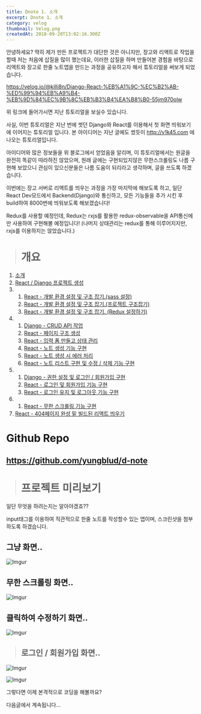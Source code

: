 ```yaml
---
title: Dnote 1. 소개
excerpt: Dnote 1. 소개
category: velog
thumbnail: Velog.png
createdAt: 2018-09-20T13:02:16.300Z
---
```

안녕하세요? 딱히 제가 만든 프로젝트가 대단한 것은 아니지만, 장고와 리액트로 작업을 할때 저는 처음에 삽질을 많이 했는데요, 이러한 삽질을 하며 만들어본 경험을 바탕으로 리액트와 장고로 한줄 노트앱을 만드는 과정을 공유하고자 해서 튜토리얼을 써보게 되었습니다.

https://velog.io/@killi8n/Django-React-%EB%A1%9C-%EC%B2%AB-%ED%99%94%EB%A9%B4-%EB%9D%84%EC%9B%8C%EB%B3%B4%EA%B8%B0-55jm970olw

위 링크에 들어가시면 지난 튜토리얼을 보실수 있습니다.


사실, 이번 튜토리얼은 지난 번에 썻던 Django와 React를 이용해서 첫 화면 띄워보기에 이어지는 튜토리얼 입니다. 본 아이디어는 지난 글에도 썼듯이 http://v1k45.com 에 나오는 튜토리얼입니다.

아이디어와 많은 정보들을 위 블로그에서 얻었음을 알리며, 이 튜토리얼에서는 원글을 완전히 똑같이 따라하진 않았으며, 원래 글에는 구현되있지않은 무한스크롤링도 나름 구현해 보았으니 관심이 있으신분들은 나름 도움이 되리라고 생각하며, 글을 쓰도록 하겠습니다.

이번에는 장고 서버로 리액트를 띄우는 과정을 가장 마지막에 해보도록 하고, 일단 React Dev모드에서 Backend(Django)와 통신하고, 모든 기능들을 추가 시킨 후 build하여 8000번에 띄워보도록 해보겠습니다!

Redux를 사용할 예정인데, Redux는 rxjs를 활용한 redux-observable을 API통신에만 사용하여 구현해볼 예정입니다!
(나머지 상태관리는 redux를 통해 이루어지지만, rxjs를 이용하지는 않았습니다.)

> # 개요
1. [소개](http://www.google.co.kr)
2. [React / Django 프로젝트 생성](https://killi8n.com/post/5ba3ab51b17fd60398c3da40)
3. 
	1. [React - 개발 환경 설정 및 구조 잡기.(sass 설정)](https://killi8n.com/post/5ba3ab6eb17fd60398c3da41)
    2. [React - 개발 환경 설정 및 구조 잡기.(프로젝트 구조잡기)](https://killi8n.com/post/5ba47cdcb17fd60398c3da42)
    3. [React - 개발 환경 설정 및 구조 잡기. (Redux 설정하기)](https://killi8n.com/post/5ba48178b17fd60398c3da43)
4. 
	1. [Django - CRUD API 작업](https://killi8n.com/post/5ba4e776b17fd60398c3da44)
    2. [React - 페이지 구조 생성](https://killi8n.com/post/5ba4ee30b17fd60398c3da45)
    3. [React - 입력 폼 만들고 상태 관리](https://killi8n.com/post/5ba4f258b17fd60398c3da46)
    4. [React - 노트 생성 기능 구현](https://killi8n.com/post/5ba4f70fb17fd60398c3da47)
    5. [React - 노트 생성 시 에러 처리](https://killi8n.com/post/5ba4fb13b17fd60398c3da48)
    6. [React - 노트 리스트 구현 및 수정 / 삭제 기능 구현](https://killi8n.com/post/5ba65f62be54be359e528453)
5. 
	1. [Django - 권한 설정 및 로그인 / 회원가입 구현](https://killi8n.com/post/5ba66554be54be359e528454)
    2. [React - 로그인 및 회원가입 기능 구현](https://killi8n.com/post/5ba67282be54be359e528456)
    3. [React - 로그인 유지 및 로그아웃 기능 구현](https://killi8n.com/post/5ba7366cbe54be359e528457)
6. 
	1. [React - 무한 스크롤링 기능 구현](https://killi8n.com/post/5ba7384bbe54be359e528458)
7. [React - 404페이지 완성 밑 빌드된 리액트 띄우기](https://killi8n.com/post/5ba759e8be54be359e528459)

# Github Repo
## https://github.com/yungblud/d-note

> # 프로젝트 미리보기

일단 무엇을 하려는지는 알아야겠죠??

input태그를 이용하여 직관적으로 한줄 노트를 작성할수 있는 앱이며, 스크린샷을 첨부하도록 하겠습니다.

## 그냥 화면..

![Imgur](https://i.imgur.com/yusIEhg.png)

## 무한 스크롤링 화면..


![Imgur](https://i.imgur.com/plSZf0y.png)


## 클릭하여 수정하기 화면..


![Imgur](https://i.imgur.com/DpUiPv5.png)

> ## 로그인 / 회원가입 화면..

![Imgur](https://i.imgur.com/JvbJJwE.png)


![Imgur](https://i.imgur.com/fBLLxz1.png)

그렇다면 이제 본격적으로 코딩을 해볼까요?

다음글에서 계속됩니다...



